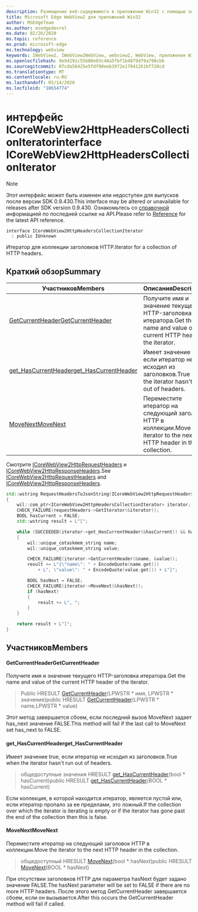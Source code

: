 ```yaml
---
description: Размещение веб-содержимого в приложении Win32 с помощью элемента управления Microsoft Edge WebView2
title: Microsoft Edge WebView2 для приложений Win32
author: MSEdgeTeam
ms.author: msedgedevrel
ms.date: 02/26/2020
ms.topic: reference
ms.prod: microsoft-edge
ms.technology: webview
keywords: IWebView2, IWebView2WebView, webview2, WebView, приложения Win32, Win32, EDGE, ICoreWebView2, ICoreWebView2Host, элемент управления "веб-браузер", HTML Edge
ms.openlocfilehash: 9e94291c55680e03c48a5fbf1b48f9d79a790cb6
ms.sourcegitcommit: 07cda56425e5fdf90eeb3972e17041261bf720cd
ms.translationtype: MT
ms.contentlocale: ru-RU
ms.lasthandoff: 05/14/2020
ms.locfileid: "10654774"
---
```

# <span data-ttu-id="23268-104">интерфейс ICoreWebView2HttpHeadersCollectionIterator</span><span class="sxs-lookup"><span data-stu-id="23268-104">interface ICoreWebView2HttpHeadersCollectionIterator</span></span> 

> [!NOTE]
> <span data-ttu-id="23268-105">Этот интерфейс может быть изменен или недоступен для выпусков после версии SDK 0.9.430.</span><span class="sxs-lookup"><span data-stu-id="23268-105">This interface may be altered or unavailable for releases after SDK version 0.9.430.</span></span> <span data-ttu-id="23268-106">Ознакомьтесь со [справочной](../../../webview2-api-reference.md) информацией по последней ссылке на API.</span><span class="sxs-lookup"><span data-stu-id="23268-106">Please refer to [Reference](../../../webview2-api-reference.md) for the latest API reference.</span></span>

```
interface ICoreWebView2HttpHeadersCollectionIterator
  : public IUnknown
```

<span data-ttu-id="23268-107">Итератор для коллекции заголовков HTTP.</span><span class="sxs-lookup"><span data-stu-id="23268-107">Iterator for a collection of HTTP headers.</span></span>

## <span data-ttu-id="23268-108">Краткий обзор</span><span class="sxs-lookup"><span data-stu-id="23268-108">Summary</span></span>

 <span data-ttu-id="23268-109">Участников</span><span class="sxs-lookup"><span data-stu-id="23268-109">Members</span></span>                        | <span data-ttu-id="23268-110">Описания</span><span class="sxs-lookup"><span data-stu-id="23268-110">Descriptions</span></span>
--------------------------------|---------------------------------------------
[<span data-ttu-id="23268-111">GetCurrentHeader</span><span class="sxs-lookup"><span data-stu-id="23268-111">GetCurrentHeader</span></span>](#getcurrentheader) | <span data-ttu-id="23268-112">Получите имя и значение текущего HTTP-заголовка итератора.</span><span class="sxs-lookup"><span data-stu-id="23268-112">Get the name and value of the current HTTP header of the iterator.</span></span>
[<span data-ttu-id="23268-113">get_HasCurrentHeader</span><span class="sxs-lookup"><span data-stu-id="23268-113">get_HasCurrentHeader</span></span>](#get_hascurrentheader) | <span data-ttu-id="23268-114">Имеет значение true, если итератор не исходил из заголовков.</span><span class="sxs-lookup"><span data-stu-id="23268-114">True when the iterator hasn't run out of headers.</span></span>
[<span data-ttu-id="23268-115">MoveNext</span><span class="sxs-lookup"><span data-stu-id="23268-115">MoveNext</span></span>](#movenext) | <span data-ttu-id="23268-116">Переместите итератор на следующий заголовок HTTP в коллекции.</span><span class="sxs-lookup"><span data-stu-id="23268-116">Move the iterator to the next HTTP header in the collection.</span></span>

<span data-ttu-id="23268-117">Смотрите [ICoreWebView2HttpRequestHeaders](ICoreWebView2HttpRequestHeaders.md) и [ICoreWebView2HttpResponseHeaders](ICoreWebView2HttpResponseHeaders.md).</span><span class="sxs-lookup"><span data-stu-id="23268-117">See [ICoreWebView2HttpRequestHeaders](ICoreWebView2HttpRequestHeaders.md) and [ICoreWebView2HttpResponseHeaders](ICoreWebView2HttpResponseHeaders.md).</span></span> 

```cpp
std::wstring RequestHeadersToJsonString(ICoreWebView2HttpRequestHeaders* requestHeaders)
{
    wil::com_ptr<ICoreWebView2HttpHeadersCollectionIterator> iterator;
    CHECK_FAILURE(requestHeaders->GetIterator(&iterator));
    BOOL hasCurrent = FALSE;
    std::wstring result = L"[";

    while (SUCCEEDED(iterator->get_HasCurrentHeader(&hasCurrent)) && hasCurrent)
    {
        wil::unique_cotaskmem_string name;
        wil::unique_cotaskmem_string value;

        CHECK_FAILURE(iterator->GetCurrentHeader(&name, &value));
        result += L"{\"name\": " + EncodeQuote(name.get())
            + L", \"value\": " + EncodeQuote(value.get()) + L"}";

        BOOL hasNext = FALSE;
        CHECK_FAILURE(iterator->MoveNext(&hasNext));
        if (hasNext)
        {
            result += L", ";
        }
    }

    return result + L"]";
}
```

## <span data-ttu-id="23268-118">Участников</span><span class="sxs-lookup"><span data-stu-id="23268-118">Members</span></span>

#### <span data-ttu-id="23268-119">GetCurrentHeader</span><span class="sxs-lookup"><span data-stu-id="23268-119">GetCurrentHeader</span></span> 

<span data-ttu-id="23268-120">Получите имя и значение текущего HTTP-заголовка итератора.</span><span class="sxs-lookup"><span data-stu-id="23268-120">Get the name and value of the current HTTP header of the iterator.</span></span>

> <span data-ttu-id="23268-121">Public HRESULT [GetCurrentHeader](#getcurrentheader)(LPWSTR \* имя, LPWSTR \* значение)</span><span class="sxs-lookup"><span data-stu-id="23268-121">public HRESULT [GetCurrentHeader](#getcurrentheader)(LPWSTR \* name,LPWSTR \* value)</span></span>

<span data-ttu-id="23268-122">Этот метод завершается сбоем, если последний вызов MoveNext задает has_next значение FALSE.</span><span class="sxs-lookup"><span data-stu-id="23268-122">This method will fail if the last call to MoveNext set has_next to FALSE.</span></span>

#### <span data-ttu-id="23268-123">get_HasCurrentHeader</span><span class="sxs-lookup"><span data-stu-id="23268-123">get_HasCurrentHeader</span></span> 

<span data-ttu-id="23268-124">Имеет значение true, если итератор не исходил из заголовков.</span><span class="sxs-lookup"><span data-stu-id="23268-124">True when the iterator hasn't run out of headers.</span></span>

> <span data-ttu-id="23268-125">общедоступные значения HRESULT [get_HasCurrentHeader](#get_hascurrentheader)(bool \* hasCurrent)</span><span class="sxs-lookup"><span data-stu-id="23268-125">public HRESULT [get_HasCurrentHeader](#get_hascurrentheader)(BOOL \* hasCurrent)</span></span>

<span data-ttu-id="23268-126">Если коллекция, в которой находится итератор, является пустой или, если итератор пропало за ее пределами, это ложный.</span><span class="sxs-lookup"><span data-stu-id="23268-126">If the collection over which the iterator is iterating is empty or if the iterator has gone past the end of the collection then this is false.</span></span>

#### <span data-ttu-id="23268-127">MoveNext</span><span class="sxs-lookup"><span data-stu-id="23268-127">MoveNext</span></span> 

<span data-ttu-id="23268-128">Переместите итератор на следующий заголовок HTTP в коллекции.</span><span class="sxs-lookup"><span data-stu-id="23268-128">Move the iterator to the next HTTP header in the collection.</span></span>

> <span data-ttu-id="23268-129">общедоступный HRESULT [MoveNext](#movenext)(bool \* hasNext)</span><span class="sxs-lookup"><span data-stu-id="23268-129">public HRESULT [MoveNext](#movenext)(BOOL \* hasNext)</span></span>

<span data-ttu-id="23268-130">При отсутствии заголовков HTTP для параметра hasNext будет задано значение FALSE.</span><span class="sxs-lookup"><span data-stu-id="23268-130">The hasNext parameter will be set to FALSE if there are no more HTTP headers.</span></span> <span data-ttu-id="23268-131">После этого метод GetCurrentHeader завершается сбоем, если он вызывается.</span><span class="sxs-lookup"><span data-stu-id="23268-131">After this occurs the GetCurrentHeader method will fail if called.</span></span>

